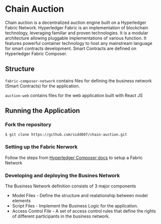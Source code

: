 # Chain Auction
Chain auction is a decentralized auction engine built on a Hyperledger Fabric Network.
Hyperledger Fabric is an implementation of blockchain technology, leveraging familiar and proven technologies. It is a modular architecture allowing pluggable implementations of various function. It features powerful container technology to host any mainstream language for smart contracts development. Smart Contracts are defined on Hyperledger Fabric Composer.


## Structure 
`fabric-composer-network` contains files for defining the business network (Smart Contracts) for the application.

`auction-web` contains files for the web application built with React JS

## Running the Application
### Fork the repository
`$ git clone https://github.com/sidd607/chain-auction.git` 
### Setting up the Fabric Nerwork
Follow the steps from [Hyperledger Composer docs](https://hyperledger.github.io/composer/installing/development-tools.html) to setup a Fabric Network
### Developing and deploying the Busines Network
The Business Network definition consists of 3 major components
- Model Files - Define the structure and realationship between model elements
- Script Files - Implement the Business Logic for the application.
- Access Control File - A set of access control rules that define the rights of different participants in the business network.





